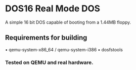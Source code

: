 # DOS16 Real Mode DOS
A simple 16 bit DOS capable of booting from a 1.44MB floppy.

## Requirements for building
• qemu-system-x86_64 / qemu-system-i386
• dosfstools

### Tested on QEMU and real hardware.
